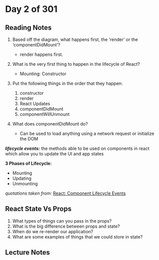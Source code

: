 # Day 2 of 301

## Reading Notes

1. Based off the diagram, what happens first, the ‘render’ or the ‘componentDidMount’?

   - render happens first.

2. What is the very first thing to happen in the lifecycle of React?

   - Mounting: Constructor

3. Put the following things in the order that they happen:

   1. constructor
   2. render
   3. React Updates
   4. componentDidMount
   5. componentWillUnmount

4. What does componentDidMount do?

   - Can be used to load anything using a network request or initialize the DOM

**_lifecycle events:_** the methods able to be used on components in react which allow you to update the UI and app states

**3 Phases of Lifecycle:**

- Mounting
- Updating
- Unmounting

_quotations taken from:_
[React: Component Lifecycle Events](https://medium.com/@joshuablankenshipnola/react-component-lifecycle-events-cb77e670a093)

## React State Vs Props

1. What types of things can you pass in the props?
2. What is the big difference between props and state?
3. When do we re-render our application?
4. What are some examples of things that we could store in state?

## Lecture Notes

